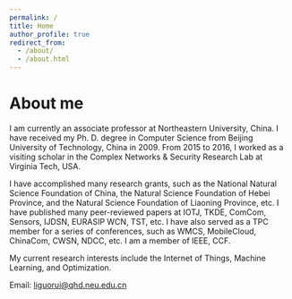 ```yaml
---
permalink: /
title: Home
author_profile: true
redirect_from: 
  - /about/
  - /about.html
---
```



# About me

I am currently an associate professor at Northeastern University, China. I have received my Ph. D. degree in Computer Science from Beijing University of Technology, China in 2009. From 2015 to 2016, I worked as a visiting scholar in the Complex Networks & Security Research Lab at Virginia Tech, USA. 

I have accomplished many research grants, such as the National Natural Science Foundation of China, the Natural Science Foundation of Hebei Province, and the Natural Science Foundation of Liaoning Province, etc. I have published many peer-reviewed papers at IOTJ, TKDE, ComCom, Sensors, IJDSN, EURASIP WCN, TST, etc. I have also served as a TPC member for a series of conferences, such as WMCS, MobileCloud, ChinaCom, CWSN, NDCC, etc. I am a member of IEEE, CCF. 

My current research interests include the Internet of Things, Machine Learning, and Optimization.

Email: liguorui@qhd.neu.edu.cn
